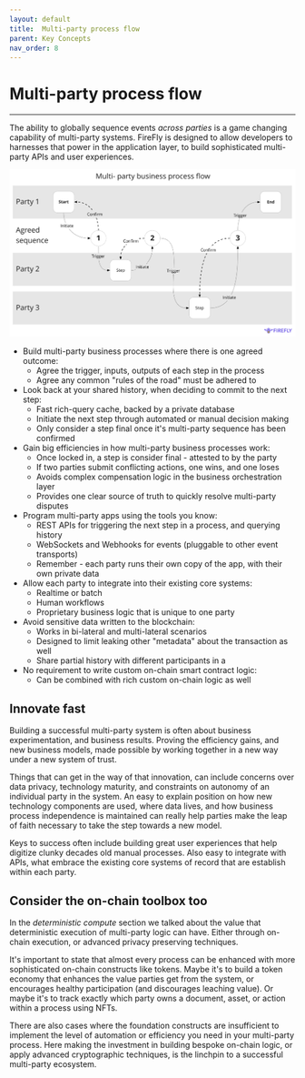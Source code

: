 ```yaml
---
layout: default
title:  Multi-party process flow
parent: Key Concepts
nav_order: 8
---
```


# Multi-party process flow

---

The ability to globally sequence events _across parties_ is a game changing capability of multi-party
systems. FireFly is designed to allow developers to harnesses that power in the application layer, to build
sophisticated multi-party APIs and user experiences.

[![Multi-party business process flow](../images/multiparty_business_process_flow.svg "Multi-party business process flow")](../images/multiparty_business_process_flow.svg)

- Build multi-party business processes where there is one agreed outcome:
  - Agree the trigger, inputs, outputs of each step in the process
  - Agree any common "rules of the road" must be adhered to
- Look back at your shared history, when deciding to commit to the next step:
  - Fast rich-query cache, backed by a private database
  - Initiate the next step through automated or manual decision making
  - Only consider a step final once it's multi-party sequence has been confirmed
- Gain big efficiencies in how multi-party business processes work:
  - Once locked in, a step is consider final - attested to by the party
  - If two parties submit conflicting actions, one wins, and one loses
  - Avoids complex compensation logic in the business orchestration layer
  - Provides one clear source of truth to quickly resolve multi-party disputes
- Program multi-party apps using the tools you know:
  - REST APIs for triggering the next step in a process, and querying history
  - WebSockets and Webhooks for events (pluggable to other event transports)
  - Remember - each party runs their own copy of the app, with their own private data
- Allow each party to integrate into their existing core systems:
  - Realtime or batch
  - Human workflows
  - Proprietary business logic that is unique to one party
- Avoid sensitive data written to the blockchain:
  - Works in bi-lateral and multi-lateral scenarios
  - Designed to limit leaking other "metadata" about the transaction as well
  - Share partial history with different participants in a
- No requirement to write custom on-chain smart contract logic:
  - Can be combined with rich custom on-chain logic as well

## Innovate fast

Building a successful multi-party system is often about business experimentation, and business results.
Proving the efficiency gains, and new business models, made possible by working together in a new way
under a new system of trust.

Things that can get in the way of that innovation, can include concerns over data privacy, technology
maturity, and constraints on autonomy of an individual party in the system. An easy to explain position
on how new technology components are used, where data lives, and how business process independence
is maintained can really help parties make the leap of faith necessary to take the step towards a new
model.

Keys to success often include building great user experiences that help digitize clunky decades old
manual processes. Also easy to integrate with APIs, what embrace the existing core systems of record
that are establish within each party.

## Consider the on-chain toolbox too

In the _deterministic compute_ section we talked about the value that deterministic execution
of multi-party logic can have. Either through on-chain execution, or advanced privacy preserving
techniques.

It's important to state that almost every process can be enhanced with more sophisticated 
on-chain constructs like tokens. Maybe it's to build a token economy that enhances the value
parties get from the system, or encourages healthy participation (and discourages leaching value).
Or maybe it's to track exactly which party owns a document, asset, or action within a process using NFTs. 

There are also cases where the foundation constructs are insufficient to implement the level of
automation or efficiency you need in your multi-party process. Here making the investment in building
bespoke on-chain logic, or apply advanced cryptographic techniques, is the linchpin to a successful
multi-party ecosystem.

